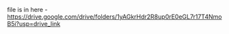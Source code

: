 file is in here
-https://drive.google.com/drive/folders/1yAGkrHdr2R8up0rE0eGL7r17T4NmoB5i?usp=drive_link
